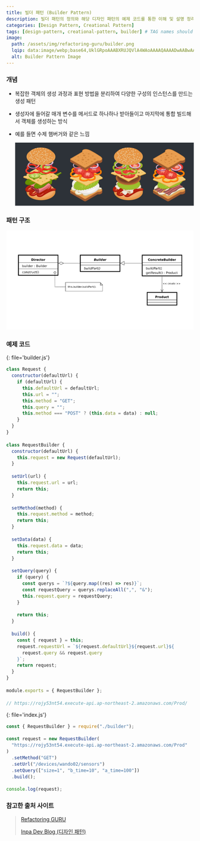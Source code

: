 ```yaml
---
title: 빌더 패턴 (Builder Pattern)
description: 빌더 패턴의 정의와 해당 디자인 패턴의 예제 코드를 통한 이해 및 설명 정리
categories: [Design Pattern, Creational Pattern]
tags: [design-pattern, creational-pattern, builder] # TAG names should always be lowercase
image:
  path: /assets/img/refactoring-guru/builder.png
  lqip: data:image/webp;base64,UklGRpoAAABXRUJQVlA4WAoAAAAQAAAADwAABwAAQUxQSDIAAAARL0AmbZurmr57yyIiqE8oiG0bejIYEQTgqiDA9vqnsUSI6H+oAERp2HZ65qP/VIAWAFZQOCBCAAAA8AEAnQEqEAAIAAVAfCWkAALp8sF8rgRgAP7o9FDvMCkMde9PK7euH5M1m6VWoDXf2FkP3BqV0ZYbO6NA/VFIAAAA
  alt: Builder Pattern Image
---
```


### 개념

- 복잡한 객체의 생성 과정과 표현 방법을 분리하여 다양한 구성의 인스턴스를 만드는 생성 패턴

- 생성자에 들어갈 매개 변수를 메서드로 하나하나 받아들이고 마지막에 통합 빌드해서 객체를 생성하는 방식

- 예를 들면 수제 햄버거와 같은 느낌

  ![builder_example](/assets/img/example/builder_example.png)

### 패턴 구조

![builder](/assets/img/structure/builder.png)

### 예제 코드

{: file='builder.js'}

```js
class Request {
  constructor(defaultUrl) {
    if (defaultUrl) {
      this.defaultUrl = defaultUrl;
      this.url = "";
      this.method = "GET";
      this.query = "";
      this.method === "POST" ? (this.data = data) : null;
    }
  }
}

class RequestBuilder {
  constructor(defaultUrl) {
    this.request = new Request(defaultUrl);
  }

  setUrl(url) {
    this.request.url = url;
    return this;
  }

  setMethod(method) {
    this.request.method = method;
    return this;
  }

  setData(data) {
    this.request.data = data;
    return this;
  }

  setQuery(query) {
    if (query) {
      const querys = `?${query.map((res) => res)}`;
      const requestQuery = querys.replaceAll(",", "&");
      this.request.query = requestQuery;
    }

    return this;
  }

  build() {
    const { request } = this;
    request.requestUrl = `${request.defaultUrl}${request.url}${
      request.query && request.query
    }`;
    return request;
  }
}

module.exports = { RequestBuilder };

// https://rojy53nt54.execute-api.ap-northeast-2.amazonaws.com/Prod/
```

{: file='index.js'}

```js
const { RequestBuilder } = require("./builder");

const request = new RequestBuilder(
  "https://rojy53nt54.execute-api.ap-northeast-2.amazonaws.com/Prod"
)
  .setMethod("GET")
  .setUrl("/devices/wando02/sensors")
  .setQuery(["size=1", "b_time=10", "a_time=100"])
  .build();

console.log(request);
```

### 참고한 출처 사이트

> [Refactoring GURU](https://refactoring.guru/ko/design-patterns)
>
> [Inpa Dev Blog (디자인 패턴)](https://inpa.tistory.com/category/%EB%94%94%EC%9E%90%EC%9D%B8%20%ED%8C%A8%ED%84%B4)
